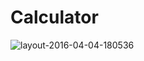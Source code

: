 # Calculator
![layout-2016-04-04-180536](https://cloud.githubusercontent.com/assets/18233580/14248924/d46ddfe4-fa94-11e5-96f5-abba7bc2b75f.png)
